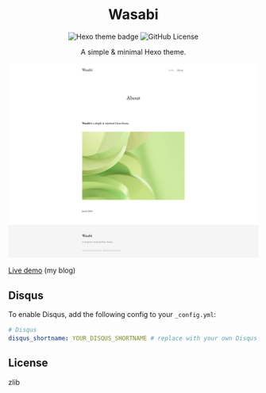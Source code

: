 <div align="center">

# Wasabi

![Hexo theme badge](https://img.shields.io/badge/Hexo-theme-blue) ![GitHub License](https://img.shields.io/github/license/beta/wasabi)

A simple & minimal Hexo theme.

![](.github/screenshot.png)

</div>

[Live demo](https://betakuang.me/) (my blog)

## Disqus

To enable Disqus, add the following config to your `_config.yml`:

```yaml
# Disqus
disqus_shortname: YOUR_DISQUS_SHORTNAME # replace with your own Disqus shortname
```

## License

zlib
